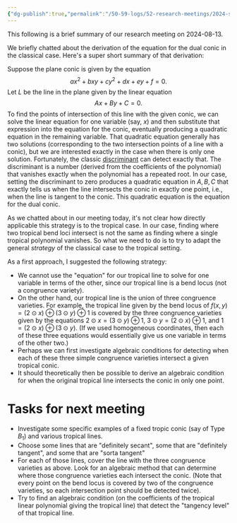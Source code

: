 ```yaml
---
{"dg-publish":true,"permalink":"/50-59-logs/52-research-meetings/2024-summer/reu-meeting-2024-08-13/","updated":"2024-08-13T14:55:59-07:00"}
---
```


This following is a brief summary of our research meeting on 2024-08-13.

We briefly chatted about the derivation of the equation for the dual conic in the classical case. Here's a super short summary of that derivation:

Suppose the plane conic is given by the equation
$$ax^2+bxy+cy^2+dx+ey+f=0.$$
Let $L$ be the line in the plane given by the linear equation
$$Ax+By+C=0.$$
To find the points of intersection of this line with the given conic, we can solve the linear equation for one variable (say, $x$) and then substitute that expression into the equation for the conic, eventually producing a quadratic equation in the remaining variable. That quadratic equation generally has two solutions (corresponding to the two intersection points of a line with a conic), but we are interested exactly in the case when there is only one solution. Fortunately, the classic [discriminant](https://en.wikipedia.org/wiki/Discriminant) can detect exactly that. The discriminant is a number (derived from the coefficients of the polynomial) that vanishes exactly when the polynomial has a repeated root. In our case, setting the discriminant to zero produces a quadratic equation in $A, B, C$ that exactly tells us when the line intersects the conic in exactly one point, i.e., when the line is tangent to the conic. This quadratic equation is the equation for the dual conic.

As we chatted about in our meeting today, it's not clear how directly applicable this strategy is to the tropical case. In our case, finding where two tropical bend loci intersect is not the same as finding where a single tropical polynomial vanishes. So what we need to do is to try to adapt the general *strategy* of the classical case to the tropical setting.

As a first approach, I suggested the following strategy:
- We cannot use the "equation" for our tropical line to solve for one variable in terms of the other, since our tropical line is a bend locus (not a congruence variety).
- On the other hand, our tropical line is the union of three congruence varieties. For example, the tropical line given by the bend locus of $f(x,y)=(2\odot x)\oplus (3\odot y)\oplus 1$ is covered by the three congruence varieties given by the equations $2\odot x = (3\odot y)\oplus 1$, $3\odot y=(2\odot x)\oplus 1$, and $1=(2\odot x)\oplus (3\odot y)$. (If we used homogeneous coordinates, then each of these three equations would essentially give us one variable in terms of the other two.)
- Perhaps we can first investigate algebraic conditions for detecting when each of these three simple congruence varieties intersect a given tropical conic.
- It should theoretically then be possible to derive an algebraic condition for when the original tropical line intersects the conic in only one point.

# Tasks for next meeting

- Investigate some specific examples of a fixed tropic conic (say of Type $B_1$) and various tropical lines.
- Choose some lines that are "definitely secant", some that are "definitely tangent", and some that are "sorta tangent"
- For each of those lines, cover the line with the three congruence varieties as above. Look for an algebraic method that can determine where those congruence varieties each intersect the conic. (Note that every point on the bend locus is covered by two of the congruence varieties, so each intersection point should be detected twice).
- Try to find an algebraic condition (on the coefficients of the tropical linear polynomial giving the tropical line) that detect the "tangency level" of that tropical line.
